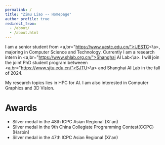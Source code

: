 ```yaml
---
permalink: /
title: "Zimu Liao -- Homepage"
author_profile: true
redirect_from:  
  - /about/
  - /about.html
---
```

I am a senior student from <a,br="https://www.uestc.edu.cn/">UESTC<\a>, majoring in Computer Science and Technology. Currently I am a research intern in <a,br="https://www.shlab.org.cn/">Shanghai AI Lab<\a>. I will join the joint PhD student program betweeen <a,br="https://www.sjtu.edu.cn/">SJTU<\a> and Shanghai AI Lab in the fall of 2024.

My research topics lies in HPC for AI. I am also interested in Computer Graphics and 3D Vision. 

# Awards
+ Silver medal in the 48th ICPC Asian Regional (Xi'an)
+ Silver medal in the 9th China Collegiate Programming Contest(CCPC) (Harbin)
+ Silver medal in the 47th ICPC Asian Regional (Xi'an)
